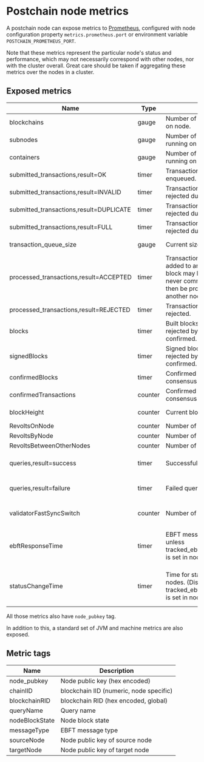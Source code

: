 # Postchain node metrics

A postchain node can expose metrics to [Prometheus](https://prometheus.io/), configured with node configuration property
`metrics.prometheus.port` or environment variable `POSTCHAIN_PROMETHEUS_PORT`.

Note that these metrics represent the particular node's status and performance, which may not necessarily correspond
with other nodes, nor with the cluster overall. Great care should be taken if aggregating these metrics over the
nodes in a cluster.

## Exposed metrics

| Name                                    | Type    | Description                                                                                                                                                                                                          | Tags                                                            |
|-----------------------------------------|---------|----------------------------------------------------------------------------------------------------------------------------------------------------------------------------------------------------------------------|-----------------------------------------------------------------| 
| blockchains                             | gauge   | Number of blockchains currently running on node.                                                                                                                                                                     |                                                                 |
| subnodes                                | gauge   | Number of subnodes which should be running on node.                                                                                                                                                                  |                                                                 |
| containers                              | gauge   | Number of containers which should be running on node.                                                                                                                                                                |                                                                 |
| submitted_transactions,result=OK        | timer   | Transactions submitted by client and enqueued.                                                                                                                                                                       | chainIID, blockchainRID                                         |
| submitted_transactions,result=INVALID   | timer   | Transactions submitted by client and rejected due to being invalid.                                                                                                                                                  | chainIID, blockchainRID                                         |
| submitted_transactions,result=DUPLICATE | timer   | Transactions submitted by client and rejected due to being duplicate.                                                                                                                                                | chainIID, blockchainRID                                         |
| submitted_transactions,result=FULL      | timer   | Transactions submitted by client and rejected due to queue full.                                                                                                                                                     | chainIID, blockchainRID                                         |
| transaction_queue_size                  | gauge   | Current size of transaction queue.                                                                                                                                                                                   | chainIID, blockchainRID                                         |
| processed_transactions,result=ACCEPTED  | timer   | Transactions picked from queue and added to an unfinished block. Note that the block may be rejected by other nodes and never committed, the same transaction will then be processed again, by this or another node. | chainIID, blockchainRID                                         |
| processed_transactions,result=REJECTED  | timer   | Transactions picked from queue and rejected.                                                                                                                                                                         | chainIID, blockchainRID                                         |
| blocks                                  | timer   | Built blocks. Note that the block may be rejected by other nodes and never confirmed.                                                                                                                                | chainIID, blockchainRID                                         | 
| signedBlocks                            | timer   | Signed blocks. Note that the block may be rejected by other nodes and never confirmed.                                                                                                                               | chainIID, blockchainRID                                         | 
| confirmedBlocks                         | timer   | Confirmed blocks. Should reflect the consensus of the nodes in the cluster.                                                                                                                                          | chainIID, blockchainRID                                         | 
| confirmedTransactions                   | counter | Confirmed transactions. Should reflect the consensus of the nodes in the cluster.                                                                                                                                    | chainIID, blockchainRID                                         | 
| blockHeight                             | counter | Current block height.                                                                                                                                                                                                | chainIID, blockchainRID                                         |
| RevoltsOnNode                           | counter | Number of revolts towards node.                                                                                                                                                                                      |                                                                 |
| RevoltsByNode                           | counter | Number of revolts node has done.                                                                                                                                                                                     |                                                                 |
| RevoltsBetweenOtherNodes                | counter | Number of revolts between other nodes.                                                                                                                                                                               |                                                                 |
| queries,result=success                  | timer   | Successful queries.                                                                                                                                                                                                  | chainIID, blockchainRID, queryName                              |
| queries,result=failure                  | timer   | Failed queries.                                                                                                                                                                                                      | chainIID, blockchainRID, queryName                              |
| validatorFastSyncSwitch                 | counter | Number of fast syncs started by validator.                                                                                                                                                                           | chainIID, blockchainRID, nodeBlockState                         | 
| ebftResponseTime                        | timer   | EBFT message response time. (Disabled unless tracked_ebft_message_max_keep_time_ms is set in node config)                                                                                                            | chainIID, blockchainRID, sourceNode, targetNode, messageType    |
| statusChangeTime                        | timer   | Time for status changes for different nodes. (Disabled unless tracked_ebft_message_max_keep_time_ms is set in node config)                                                                                           | chainIID, blockchainRID, sourceNode, targetNode, nodeBlockState |

All those metrics also have `node_pubkey` tag.

In addition to this, a standard set of JVM and machine metrics are also exposed.

## Metric tags

| Name           | Description                             |
|----------------|-----------------------------------------|
| node_pubkey    | Node public key (hex encoded)           |
| chainIID       | blockchain IID (numeric, node specific) |
| blockchainRID  | blockchain RID (hex encoded, global)    |
| queryName      | Query name                              |
| nodeBlockState | Node block state                        |
| messageType    | EBFT message type                       |
| sourceNode     | Node public key of source node          |
| targetNode     | Node public key of target node          |

